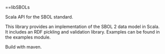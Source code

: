 ==libSBOLs

Scala API for the SBOL standard.

This library provides an implementation of the SBOL 2 data model in Scala. It includes an RDF pickling and
validation library. Examples can be found in the examples module.

Build with maven.

